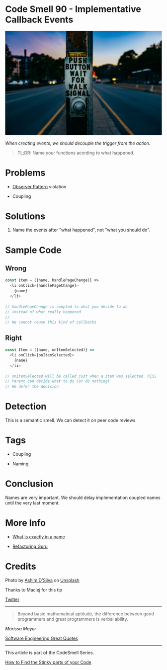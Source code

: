 # Code Smell 90 - Implementative Callback Events

![Code Smell 90 - Implementative Callback Events](Code%20Smell%2090%20-%20Implementative%20Callback%20Events.jpg)

*When creating events, we should decouple the trigger from the action.*

> TL;DR: Name your functions acording to what happened.

# Problems

- [Observer Pattern](https://en.wikipedia.org/wiki/Observer_pattern) violation

- Coupling

# Solutions

1. Name the events after "what happened", not "what you should do". 

# Sample Code

## Wrong

[Gist Url]: # (https://gist.github.com/mcsee/0a96468b7877744c0ec41d60378df4cd)
```javascript
const Item = ({name, handlePageChange)} =>
  <li onClick={handlePageChange}>
    {name}
  </li>

// handlePageChange is coupled to what you decide to do
// instead of what really happened
//
// We cannot reuse this kind of callbacks
```

## Right

[Gist Url]: # (https://gist.github.com/mcsee/185fef9ac202fed779fcf8a6c8f0bac3)
```javascript
const Item = ({name, onItemSelected)} =>
  <li onClick={onItemSelected}>
    {name}
  </li>

// onItemSelected will be called just when a item was selected. KISS
// Parent can decide what to do (or do nothing)
// We defer the decision
```

# Detection

This is a semantic smell. We can detect it on peer code reviews.

# Tags

- Coupling

- Naming

# Conclusion

Names are very important. We should delay implementation coupled names until the very last moment.

# More Info

- [What is exactly in a name](https://github.com/mcsee/Software-Design-Articles/tree/main/Articles/Theory/What%20exactly%20is%20a%20name%20-%20Part%20I%20The%20Quest/readme.md)

- [Refactoring Guru](https://refactoring.guru/es/design-patterns/observer)

# Credits

Photo by [Ashim D’Silva](https://unsplash.com/@randomlies) on [Unsplash](https://unsplash.com/s/photos/button-pressed)
  

Thanks to Maciej for this tip

[Twitter](https://twitter.com/1445692315360653318)

* * *

> Beyond basic mathematical aptitude, the difference between good programmers and great programmers is verbal ability.

_Marissa Mayer_
 
[Software Engineering Great Quotes](https://github.com/mcsee/Software-Design-Articles/tree/main/Articles/Quotes/Software%20Engineering%20Great%20Quotes/readme.md)

* * *

This article is part of the CodeSmell Series.

[How to Find the Stinky parts of your Code](https://github.com/mcsee/Software-Design-Articles/tree/main/Articles/Code%20Smells/How%20to%20Find%20the%20Stinky%20parts%20of%20your%20Code/readme.md)
